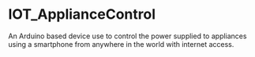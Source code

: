 # IOT_ApplianceControl
An Arduino based device use to control the power supplied to appliances using a smartphone from anywhere in the world with internet access.
